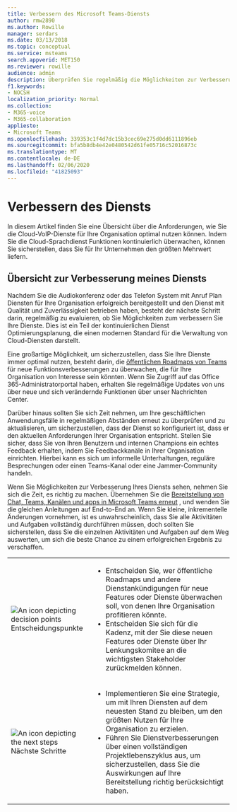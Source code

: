 ```yaml
---
title: Verbessern des Microsoft Teams-Diensts
author: rmw2890
ms.author: Rowille
manager: serdars
ms.date: 03/13/2018
ms.topic: conceptual
ms.service: msteams
search.appverid: MET150
ms.reviewer: rowille
audience: admin
description: Überprüfen Sie regelmäßig die Möglichkeiten zur Verbesserung des Teams-Diensts, und überwachen Sie die Roadmap für Teams auf interessante Funktionsverbesserungen.
f1.keywords:
- NOCSH
localization_priority: Normal
ms.collection:
- M365-voice
- M365-collaboration
appliesto:
- Microsoft Teams
ms.openlocfilehash: 339353c1f4d7dc15b3cec69e275d0dd6111896eb
ms.sourcegitcommit: bfa5b8db4e42e0480542d61fe05716c52016873c
ms.translationtype: MT
ms.contentlocale: de-DE
ms.lasthandoff: 02/06/2020
ms.locfileid: "41825093"
---
```

# <a name="enhance-my-service"></a>Verbessern des Diensts

In diesem Artikel finden Sie eine Übersicht über die Anforderungen, wie Sie die Cloud-VoIP-Dienste für Ihre Organisation optimal nutzen können. Indem Sie die Cloud-Sprachdienst Funktionen kontinuierlich überwachen, können Sie sicherstellen, dass Sie für Ihr Unternehmen den größten Mehrwert liefern.

## <a name="enhance-my-service-overview"></a>Übersicht zur Verbesserung meines Diensts
Nachdem Sie die Audiokonferenz oder das Telefon System mit Anruf Plan Diensten für Ihre Organisation erfolgreich bereitgestellt und den Dienst mit Qualität und Zuverlässigkeit betrieben haben, besteht der nächste Schritt darin, regelmäßig zu evaluieren, ob Sie Möglichkeiten zum verbessern Sie Ihre Dienste. Dies ist ein Teil der kontinuierlichen Dienst Optimierungsplanung, die einen modernen Standard für die Verwaltung von Cloud-Diensten darstellt. 

Eine großartige Möglichkeit, um sicherzustellen, dass Sie Ihre Dienste immer optimal nutzen, besteht darin, die [öffentlichen Roadmaps von Teams](https://products.office.com/business/office-365-roadmap?filters=microsoft%20teams) für neue Funktionsverbesserungen zu überwachen, die für Ihre Organisation von Interesse sein könnten. Wenn Sie Zugriff auf das Office 365-Administratorportal haben, erhalten Sie regelmäßige Updates von uns über neue und sich verändernde Funktionen über unser Nachrichten Center. 

Darüber hinaus sollten Sie sich Zeit nehmen, um Ihre geschäftlichen Anwendungsfälle in regelmäßigen Abständen erneut zu überprüfen und zu aktualisieren, um sicherzustellen, dass der Dienst so konfiguriert ist, dass er den aktuellen Anforderungen Ihrer Organisation entspricht.  Stellen Sie sicher, dass Sie von Ihren Benutzern und internen Champions ein echtes Feedback erhalten, indem Sie Feedbackkanäle in Ihrer Organisation einrichten. Hierbei kann es sich um informelle Unterhaltungen, reguläre Besprechungen oder einen Teams-Kanal oder eine Jammer-Community handeln. 

Wenn Sie Möglichkeiten zur Verbesserung Ihres Diensts sehen, nehmen Sie sich die Zeit, es richtig zu machen. Übernehmen Sie die [Bereitstellung von Chat, Teams, Kanälen und apps in Microsoft Teams erneut](deploy-chat-teams-channels-microsoft-teams-landing-page.md) , und wenden Sie die gleichen Anleitungen auf End-to-End an. Wenn Sie kleine, inkrementelle Änderungen vornehmen, ist es unwahrscheinlich, dass Sie alle Aktivitäten und Aufgaben vollständig durchführen müssen, doch sollten Sie sicherstellen, dass Sie die einzelnen Aktivitäten und Aufgaben auf dem Weg auswerten, um sich die beste Chance zu einem erfolgreichen Ergebnis zu verschaffen.


<table>
<tr><td><img src="media/audio_conferencing_image7.png" alt="An icon depicting decision points"/> <br/>Entscheidungspunkte</td><td><ul><li>Entscheiden Sie, wer öffentliche Roadmaps und andere Dienstankündigungen für neue Features oder Dienste überwachen soll, von denen Ihre Organisation profitieren könnte.</li><li>Entscheiden Sie sich für die Kadenz, mit der Sie diese neuen Features oder Dienste über Ihr Lenkungskomitee an die wichtigsten Stakeholder zurückmelden können.</li></ul></td></tr>
<tr><td><img src="media/audio_conferencing_image9.png" alt="An icon depicting the next steps"/><br/>Nächste Schritte</td><td><ul><li>Implementieren Sie eine Strategie, um mit Ihren Diensten auf dem neuesten Stand zu bleiben, um den größten Nutzen für Ihre Organisation zu erzielen.</li><li>Führen Sie Dienstverbesserungen über einen vollständigen Projektlebenszyklus aus, um sicherzustellen, dass Sie die Auswirkungen auf Ihre Bereitstellung richtig berücksichtigt haben.</li></ul></td></tr>
</table>

<!--ENDOFSECTION-->
